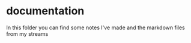 # documentation
In this folder you can find some notes I've made and the markdown files from my streams 
